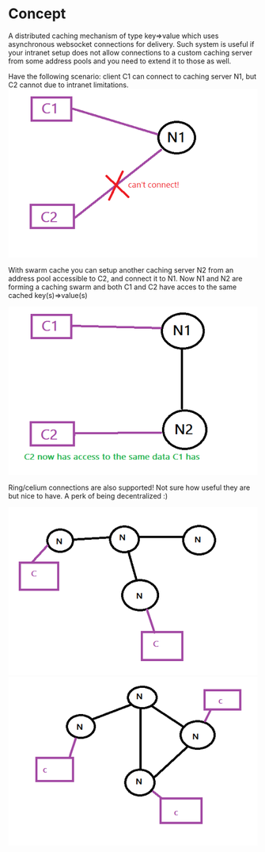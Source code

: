 # Concept
A distributed caching mechanism of type key=>value which uses asynchronous websocket connections for delivery. Such system is useful if your intranet setup does not allow connections to a custom caching server from some address pools and you need to extend it to those as well.

Have the following scenario: client C1 can connect to caching server N1, but C2 cannot due to intranet limitations.
![alt text](https://github.com/swarm-cache/readme/blob/main/ss/1.png?raw=true)

With swarm cache you can setup another caching server N2 from an address pool accessible to C2, and connect it to N1. Now N1 and N2 are forming a caching swarm and both C1 and C2 have acces to the same cached key(s)=>value(s)

![alt text](https://github.com/swarm-cache/readme/blob/main/ss/2.png?raw=true)

Ring/celium connections are also supported! Not sure how useful they are but nice to have. A perk of being decentralized :)

![alt text](https://github.com/swarm-cache/readme/blob/main/ss/3.png?raw=true)
![alt text](https://github.com/swarm-cache/readme/blob/main/ss/4.png?raw=true)

